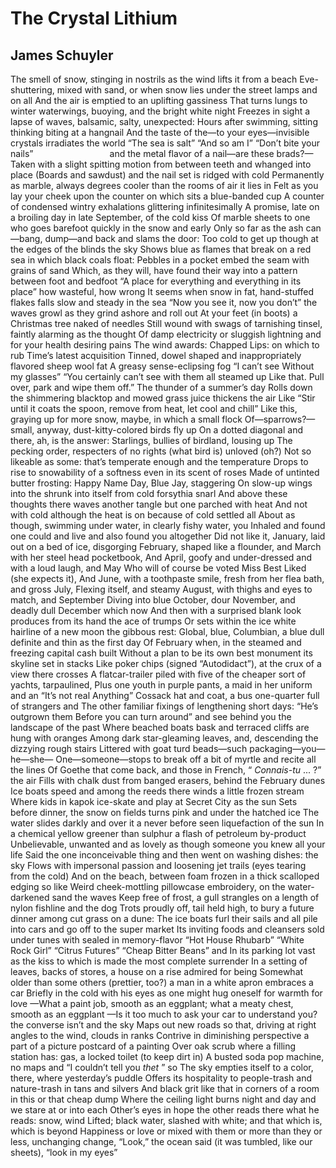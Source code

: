 # The Crystal Lithium
## James Schuyler
The smell of snow, stinging in nostrils as the wind lifts it from a beach
Eve-shuttering, mixed with sand, or when snow lies under the street lamps and
on all
And the air is emptied to an uplifting gassiness
That turns lungs to winter waterwings, buoying, and the bright white night
Freezes in sight a lapse of waves, balsamic, salty, unexpected:
Hours after swimming, sitting thinking biting at a hangnail
And the taste of the—to your eyes—invisible crystals irradiates the world
“The sea is salt”
“And so am I”
“Don’t bite your nails”
                              and the metal flavor of a nail—are these brads?—
Taken with a slight spitting motion from between teeth and whanged into place
(Boards and sawdust) and the nail set is ridged with cold
Permanently as marble, always degrees cooler than the rooms of air it lies in
Felt as you lay your cheek upon the counter on which sits a blue-banded cup
A counter of condensed wintry exhalations glittering infinitesimally
A promise, late on a broiling day in late September, of the cold kiss
Of marble sheets to one who goes barefoot quickly in the snow and early
Only so far as the ash can—bang, dump—and back and slams the door:
Too cold to get up though at the edges of the blinds the sky
Shows blue as flames that break on a red sea in which black coals float:
Pebbles in a pocket embed the seam with grains of sand
Which, as they will, have found their way into a pattern between foot and
bedfoot
“A place for everything and everything in its place” how wasteful, how wrong
It seems when snow in fat, hand-stuffed flakes falls slow and steady in the
sea
“Now you see it, now you don’t” the waves growl as they grind ashore and roll
out
At your feet (in boots) a Christmas tree naked of needles
Still wound with swags of tarnishing tinsel, faintly alarming as the thought
Of damp electricity or sluggish lightning and for your health desiring pains
The wind awards: Chapped Lips: on which to rub Time’s latest acquisition
Tinned, dowel shaped and inappropriately flavored sheep wool fat
A greasy sense-eclipsing fog “I can’t see
Without my glasses” “You certainly can’t see with them all steamed up
Like that. Pull over, park and wipe them off.” The thunder of a summer’s day
Rolls down the shimmering blacktop and mowed grass juice thickens the air
Like “Stir until it coats the spoon, remove from heat, let cool and chill”
Like this, graying up for more snow, maybe, in which a small flock
Of—sparrows?—small, anyway, dust-kitty-colored birds fly up
On a dotted diagonal and there, ah, is the answer:
Starlings, bullies of birdland, lousing up
The pecking order, respecters of no rights (what bird is) unloved (oh?)
Not so likeable as some: that’s temperate enough and the temperature
Drops to rise to snowability of a softness even in its scent of roses
Made of untinted butter frosting: Happy Name Day, Blue Jay, staggering
On slow-up wings into the shrunk into itself from cold forsythia snarl
And above these thoughts there waves another tangle but one parched with heat
And not with cold although the heat is on because of cold settled all
About as though, swimming under water, in clearly fishy water, you
Inhaled and found one could and live and also found you altogether
Did not like it, January, laid out on a bed of ice, disgorging
February, shaped like a flounder, and March with her steel head pocketbook,
And April, goofy and under-dressed and with a loud laugh, and May
Who will of course be voted Miss Best Liked (she expects it),
And June, with a toothpaste smile, fresh from her flea bath, and gross July,
Flexing itself, and steamy August, with thighs and eyes to match, and
September
Diving into blue October, dour November, and deadly dull December which now
And then with a surprised blank look produces from its hand the ace of trumps
Or sets within the ice white hairline of a new moon the gibbous rest:
Global, blue, Columbian, a blue dull definite and thin as the first day
Of February when, in the steamed and freezing capital cash built
Without a plan to be its own best monument its skyline set in stacks
Like poker chips (signed “Autodidact”), at the crux of a view there crosses
A flatcar-trailer piled with five of the cheaper sort of yachts, tarpaulined,
Plus one youth in purple pants, a maid in her uniform and an “It’s not real
Anything” Cossack hat and coat, a bus one-quarter full of strangers and
The other familiar fixings of lengthening short days: “He’s outgrown them
Before you can turn around” and see behind you the landscape of the past
Where beached boats bask and terraced cliffs are hung with oranges
Among dark star-gleaming leaves, and, descending the dizzying rough stairs
Littered with goat turd beads—such packaging—you—he—she—
One—someone—stops to break off a bit of myrtle and recite all the lines
Of Goethe that come back, and those in French, “ _Connais-tu_ ... ?” the air
Fills with chalk dust from banged erasers, behind the February dunes
Ice boats speed and among the reeds there winds a little frozen stream
Where kids in kapok ice-skate and play at Secret City as the sun
Sets before dinner, the snow on fields turns pink and under the hatched ice
The water slides darkly and over it a never before seen liquefaction of the
sun
In a chemical yellow greener than sulphur a flash of petroleum by-product
Unbelievable, unwanted and as lovely as though someone you knew all your life
Said the one inconceivable thing and then went on washing dishes: the sky
Flows with impersonal passion and loosening jet trails (eyes tearing from the
cold)
And on the beach, between foam frozen in a thick scalloped edging so like
Weird cheek-mottling pillowcase embroidery, on the water-darkened sand the
waves
Keep free of frost, a gull strangles on a length of nylon fishline and the dog
Trots proudly off, tail held high, to bury a future dinner among cut grass on
a dune:
The ice boats furl their sails and all pile into cars and go off to the super
market
Its inviting foods and cleansers sold under tunes with sealed in memory-flavor
“Hot House Rhubarb” “White Rock Girl” “Citrus Futures” “Cheap Bitter Beans”
and
In its parking lot vast as the kiss to which is made the most complete
surrender
In a setting of leaves, backs of stores, a house on a rise admired for being
Somewhat older than some others (prettier, too?) a man in a white apron
embraces a car
Briefly in the cold with his eyes as one might hug oneself for warmth for love
—What a paint job, smooth as an eggplant; what a meaty chest, smooth as an
eggplant
—Is it too much to ask your car to understand you? the converse isn’t and the
sky
Maps out new roads so that, driving at right angles to the wind, clouds in
ranks
Contrive in diminishing perspective a part of a picture postcard of a painting
Over oak scrub where a filling station has: gas, a locked toilet (to keep dirt
in)
A busted soda pop machine, no maps and “I couldn’t tell you _thet_ ” so
The sky empties itself to a color, there, where yesterday’s puddle
Offers its hospitality to people-trash and nature-trash in tans and silvers
And black grit like that in corners of a room in this or that cheap dump
Where the ceiling light burns night and day and we stare at or into each
Other’s eyes in hope the other reads there what he reads: snow, wind
Lifted; black water, slashed with white; and that which is, which is beyond
Happiness or love or mixed with them or more than they or less, unchanging
change,
“Look,” the ocean said (it was tumbled, like our sheets), “look in my eyes”